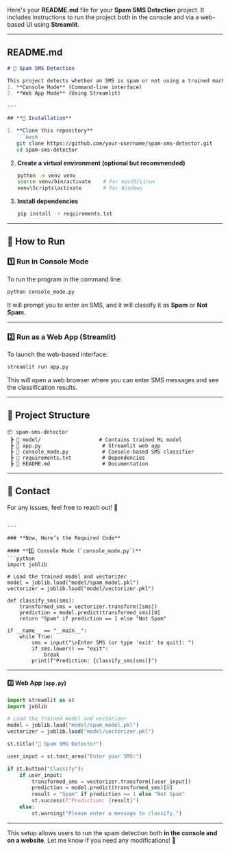 Here's your **README.md** file for your **Spam SMS Detection** project. It includes instructions to run the project both in the console and via a web-based UI using **Streamlit**.

---

## **README.md**  

```md
# 📩 Spam SMS Detection

This project detects whether an SMS is spam or not using a trained machine learning model. You can run the program in two modes:
1. **Console Mode** (Command-line interface)
2. **Web App Mode** (Using Streamlit)

---

## **📌 Installation**

1. **Clone this repository**  
   ```bash
   git clone https://github.com/your-username/spam-sms-detector.git
   cd spam-sms-detector
   ```

2. **Create a virtual environment (optional but recommended)**  
   ```bash
   python -m venv venv
   source venv/bin/activate    # For macOS/Linux
   venv\Scripts\activate       # For Windows
   ```

3. **Install dependencies**  
   ```bash
   pip install -r requirements.txt
   ```

---

## **🚀 How to Run**

### **1️⃣ Run in Console Mode**
To run the program in the command line:
```bash
python console_mode.py
```
It will prompt you to enter an SMS, and it will classify it as **Spam** or **Not Spam**.

---

### **2️⃣ Run as a Web App (Streamlit)**
To launch the web-based interface:
```bash
streamlit run app.py
```
This will open a web browser where you can enter SMS messages and see the classification results.

---

## **📂 Project Structure**
```
📦 spam-sms-detector
 ┣ 📂 model/                   # Contains trained ML model
 ┣ 📜 app.py                    # Streamlit web app
 ┣ 📜 console_mode.py           # Console-based SMS classifier
 ┣ 📜 requirements.txt          # Dependencies
 ┣ 📜 README.md                 # Documentation
```

---

## **📧 Contact**
For any issues, feel free to reach out! 🚀
```

---

### **Now, Here’s the Required Code**

#### **1️⃣ Console Mode (`console_mode.py`)**
```python
import joblib

# Load the trained model and vectorizer
model = joblib.load("model/spam_model.pkl")
vectorizer = joblib.load("model/vectorizer.pkl")

def classify_sms(sms):
    transformed_sms = vectorizer.transform([sms])
    prediction = model.predict(transformed_sms)[0]
    return "Spam" if prediction == 1 else "Not Spam"

if __name__ == "__main__":
    while True:
        sms = input("\nEnter SMS (or type 'exit' to quit): ")
        if sms.lower() == "exit":
            break
        print(f"Prediction: {classify_sms(sms)}")
```

---

#### **2️⃣ Web App (`app.py`)**
```python
import streamlit as st
import joblib

# Load the trained model and vectorizer
model = joblib.load("model/spam_model.pkl")
vectorizer = joblib.load("model/vectorizer.pkl")

st.title("📩 Spam SMS Detector")

user_input = st.text_area("Enter your SMS:")

if st.button("Classify"):
    if user_input:
        transformed_sms = vectorizer.transform([user_input])
        prediction = model.predict(transformed_sms)[0]
        result = "Spam" if prediction == 1 else "Not Spam"
        st.success(f"Prediction: {result}")
    else:
        st.warning("Please enter a message to classify.")
```

---

This setup allows users to run the spam detection both **in the console and on a website**. Let me know if you need any modifications! 🚀
